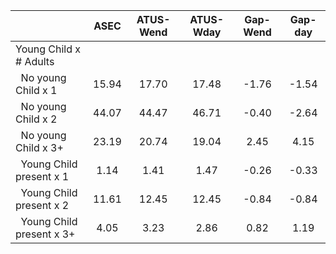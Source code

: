 
|                      |         ASEC |    ATUS-Wend |    ATUS-Wday |     Gap-Wend |      Gap-day |
| -------------------- | :----------: | :----------: | :----------: | :----------: | :----------: |
| Young Child x # Adults |              |              |              |              |              |
| &nbsp;&nbsp;No young Child x 1 |        15.94 |        17.70 |        17.48 |        -1.76 |        -1.54 |
| &nbsp;&nbsp;No young Child x 2 |        44.07 |        44.47 |        46.71 |        -0.40 |        -2.64 |
| &nbsp;&nbsp;No young Child x 3+ |        23.19 |        20.74 |        19.04 |         2.45 |         4.15 |
| &nbsp;&nbsp;Young Child present x 1 |         1.14 |         1.41 |         1.47 |        -0.26 |        -0.33 |
| &nbsp;&nbsp;Young Child present x 2 |        11.61 |        12.45 |        12.45 |        -0.84 |        -0.84 |
| &nbsp;&nbsp;Young Child present x 3+ |         4.05 |         3.23 |         2.86 |         0.82 |         1.19 |

